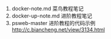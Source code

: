 1. docker-note.md 菜鸟教程笔记
2. docker-up-note.md 进阶教程笔记
3. psweb-master 进阶教程的代码示例 http://c.biancheng.net/view/3134.html